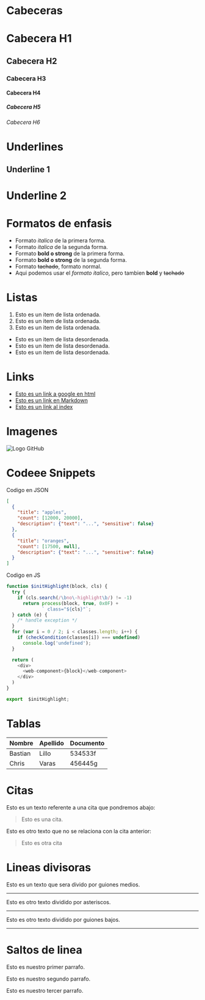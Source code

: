 # Cabeceras
# Cabecera H1
## Cabecera H2
### Cabecera H3
#### Cabecera H4
##### Cabecera H5 
###### Cabecera H6 

# Underlines
Underline 1
-----------

Underline 2
===========

# Formatos de enfasis
- Formato *italica* de la primera forma.
- Formato _italica_ de la segunda forma.
- Formato **bold o strong** de la primera forma.
- Formato __bold o strong__ de la segunda forma.
- Formato ~~tachado~~, formato normal.
- Aqui podemos usar el *formato italico*, pero tambien **bold** y ~~tachado~~

# Listas
1. Esto es un item de lista ordenada.
2. Esto es un item de lista ordenada.
3. Esto es un item de lista ordenada.
- Esto es un item de lista desordenada.
- Esto es un item de lista desordenada.
- Esto es un item de lista desordenada.

# Links
- <a href="http://google.com">Esto es un link a google en html</a>
- [Esto es un link en Markdown](http://www.google.com)
- [Esto es un link al index](index.html)

# Imagenes
![Logo GitHub](https://logoeps.com/wp-content/uploads/2014/05/37318-github-logo-icon-vector-icon-vector-eps.png)

# Codeee Snippets
Codigo en JSON
```JSON
[
  {
    "title": "apples",
    "count": [12000, 20000],
    "description": {"text": "...", "sensitive": false}
  },
  {
    "title": "oranges",
    "count": [17500, null],
    "description": {"text": "...", "sensitive": false}
  }
]
```
Codigo en JS
```Javascript
function $initHighlight(block, cls) {
  try {
    if (cls.search(/\bno\-highlight\b/) != -1)
      return process(block, true, 0x0F) +
             ` class="${cls}"`;
  } catch (e) {
    /* handle exception */
  }
  for (var i = 0 / 2; i < classes.length; i++) {
    if (checkCondition(classes[i]) === undefined)
      console.log('undefined');
  }

  return (
    <div>
      <web-component>{block}</web-component>
    </div>
  )
}

export  $initHighlight;
```

# Tablas
| Nombre | Apellido | Documento |
| ------ | -------- | --------- |
| Bastian | Lillo | 534533f |
| Chris | Varas | 456445g |

# Citas
Esto es un texto referente a una cita que pondremos abajo:
> Esto es una cita.

Esto es otro texto que no se relaciona con la cita anterior:
>Esto es otra cita

# Lineas divisoras
Esto es un texto que sera divido por guiones medios.

---
Esto es otro texto dividido por asteriscos.

***

Esto es otro texto dividido por guiones bajos.

___

# Saltos de linea
Esto es nuestro primer parrafo.

Esto es nuestro segundo parrafo.

Esto es nuestro tercer parrafo.